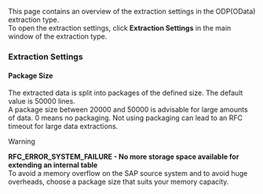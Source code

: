 This page contains an overview of the extraction settings in the ODP(OData) extraction type.\
To open the extraction settings, click ****Extraction Settings**** in the main window of the extraction type.

### Extraction Settings

#### Package Size

The extracted data is split into packages of the defined size. The default value is 50000 lines.\
A package size between 20000 and 50000 is advisable for large amounts of data. 0 means no packaging. Not using packaging can lead to an RFC timeout for large data extractions.

Warning

**RFC_ERROR_SYSTEM_FAILURE - No more storage space available for extending an internal table**\
To avoid a memory overflow on the SAP source system and to avoid huge overheads, choose a package size that suits your memory capacity.
